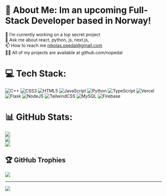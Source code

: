 # 💫 About Me: Im an upcoming Full-Stack Developer based in Norway!
🔭 I’m currently working on a top secret project <br>💬 Ask me about react, python, js, next.js, <br>📫 How to reach me nikolas.opedal@gmail.com<br>👨‍💻 All of my projects are available at github.com/nopedal


# 💻 Tech Stack:
![C++](https://img.shields.io/badge/c++-%2300599C.svg?style=for-the-badge&logo=c%2B%2B&logoColor=white) ![CSS3](https://img.shields.io/badge/css3-%231572B6.svg?style=for-the-badge&logo=css3&logoColor=white) ![HTML5](https://img.shields.io/badge/html5-%23E34F26.svg?style=for-the-badge&logo=html5&logoColor=white) ![JavaScript](https://img.shields.io/badge/javascript-%23323330.svg?style=for-the-badge&logo=javascript&logoColor=%23F7DF1E) ![Python](https://img.shields.io/badge/python-3670A0?style=for-the-badge&logo=python&logoColor=ffdd54) ![TypeScript](https://img.shields.io/badge/typescript-%23007ACC.svg?style=for-the-badge&logo=typescript&logoColor=white) ![Vercel](https://img.shields.io/badge/vercel-%23000000.svg?style=for-the-badge&logo=vercel&logoColor=white) ![Flask](https://img.shields.io/badge/flask-%23000.svg?style=for-the-badge&logo=flask&logoColor=white) ![NodeJS](https://img.shields.io/badge/node.js-6DA55F?style=for-the-badge&logo=node.js&logoColor=white) ![TailwindCSS](https://img.shields.io/badge/tailwindcss-%2338B2AC.svg?style=for-the-badge&logo=tailwind-css&logoColor=white) ![MySQL](https://img.shields.io/badge/mysql-4479A1.svg?style=for-the-badge&logo=mysql&logoColor=white) ![Firebase](https://img.shields.io/badge/firebase-a08021?style=for-the-badge&logo=firebase&logoColor=ffcd34)
# 📊 GitHub Stats:
![](https://github-readme-stats.vercel.app/api?username=nopedal&theme=dark&hide_border=false&include_all_commits=false&count_private=false)<br/>
![](https://github-readme-streak-stats.herokuapp.com/?user=nopedal&theme=dark&hide_border=false)<br/>
![](https://github-readme-stats.vercel.app/api/top-langs/?username=nopedal&theme=dark&hide_border=false&include_all_commits=false&count_private=false&layout=compact)

## 🏆 GitHub Trophies
![](https://github-profile-trophy.vercel.app/?username=nopedal&theme=radical&no-frame=false&no-bg=true&margin-w=4)

---
[![](https://visitcount.itsvg.in/api?id=nopedal&icon=0&color=0)](https://visitcount.itsvg.in)

<!-- Proudly created with GPRM ( https://gprm.itsvg.in ) -->
